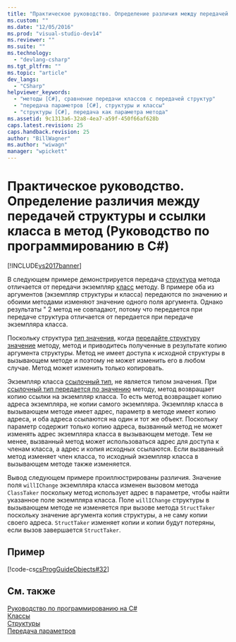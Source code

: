 ```yaml
---
title: "Практическое руководство. Определение различия между передачей структуры и ссылки класса в метод (Руководство по программированию в C#) | Microsoft Docs"
ms.custom: ""
ms.date: "12/05/2016"
ms.prod: "visual-studio-dev14"
ms.reviewer: ""
ms.suite: ""
ms.technology: 
  - "devlang-csharp"
ms.tgt_pltfrm: ""
ms.topic: "article"
dev_langs: 
  - "CSharp"
helpviewer_keywords: 
  - "методы [C#], сравнение передачи классов с передачей структур"
  - "передача параметров [C#], структуры и классы"
  - "структуры [C#], передача как параметра метода"
ms.assetid: 9c1313a6-32a8-4ea7-a59f-450f66af628b
caps.latest.revision: 25
caps.handback.revision: 25
author: "BillWagner"
ms.author: "wiwagn"
manager: "wpickett"
---
```

# Практическое руководство. Определение различия между передачей структуры и ссылки класса в метод (Руководство по программированию в C#)
[!INCLUDE[vs2017banner](../../../csharp/includes/vs2017banner.md)]

В следующем примере демонстрируется передача [структура](../../../csharp/language-reference/keywords/struct.md) метода отличается от передачи экземпляр [класс](../../../csharp/language-reference/keywords/class.md) методу.  В примере оба из аргументов \(экземпляр структуры и класса\) передаются по значению и обоими методами изменяют значение одного поля аргумента.  Однако результаты " 2 метод не совпадают, потому что передается при передаче структура отличается от передается при передаче экземпляра класса.  
  
 Поскольку структура [тип значения](../../../csharp/language-reference/keywords/value-types.md), когда [передайте структуру значение](../../../csharp/programming-guide/classes-and-structs/passing-value-type-parameters.md) методу, метод и приводитесь полученные в результате копию аргумента структуры.  Метод не имеет доступа к исходной структуры в вызывающем методе и поэтому не может изменить его в любом случае.  Метод может изменить только копировать.  
  
 Экземпляр класса [ссылочный тип](../../../csharp/language-reference/keywords/reference-types.md), не является типом значения.  При [ссылочный тип передается по значению](../../../csharp/programming-guide/classes-and-structs/passing-reference-type-parameters.md) методу, метод возвращает копию ссылки на экземпляр класса.  То есть метод возвращает копию адреса экземпляра, не копии самого экземпляра.  Экземпляр класса в вызывающем методе имеет адрес, параметр в методе имеет копию адреса, и оба адреса ссылаются на один и тот же объект.  Поскольку параметр содержит только копию адреса, вызванный метод не может изменять адрес экземпляра класса в вызывающем методе.  Тем не менее, вызванный метод может использоваться адрес для доступа к членам класса, а адрес и копия исходных ссылаются.  Если вызванный метод изменяет член класса, то исходный экземпляр класса в вызывающем методе также изменяется.  
  
 Вывод следующем примере проиллюстрированы различия.  Значение поля `willIChange` экземпляра класса изменен вызовом метода `ClassTaker` поскольку метод использует адрес в параметре, чтобы найти указанное поле экземпляра класса.  Поле `willIChange` структуры в вызывающем методе не изменяется при вызове метода `StructTaker` поскольку значение аргумента копия структуры, а не саму копии своего адреса.  `StructTaker` изменяет копии и копии будут потеряны, если вызов завершается `StructTaker`.  
  
## Пример  
 [!code-cs[csProgGuideObjects#32](../../../csharp/programming-guide/classes-and-structs/codesnippet/CSharp/how-to-know-the-difference-passing-a-struct-and-passing-a-class-to-a-method_1.cs)]  
  
## См. также  
 [Руководство по программированию на C\#](../../../csharp/programming-guide/index.md)   
 [Классы](../../../csharp/programming-guide/classes-and-structs/classes.md)   
 [Структуры](../../../csharp/programming-guide/classes-and-structs/structs.md)   
 [Передача параметров](../../../csharp/programming-guide/classes-and-structs/passing-parameters.md)